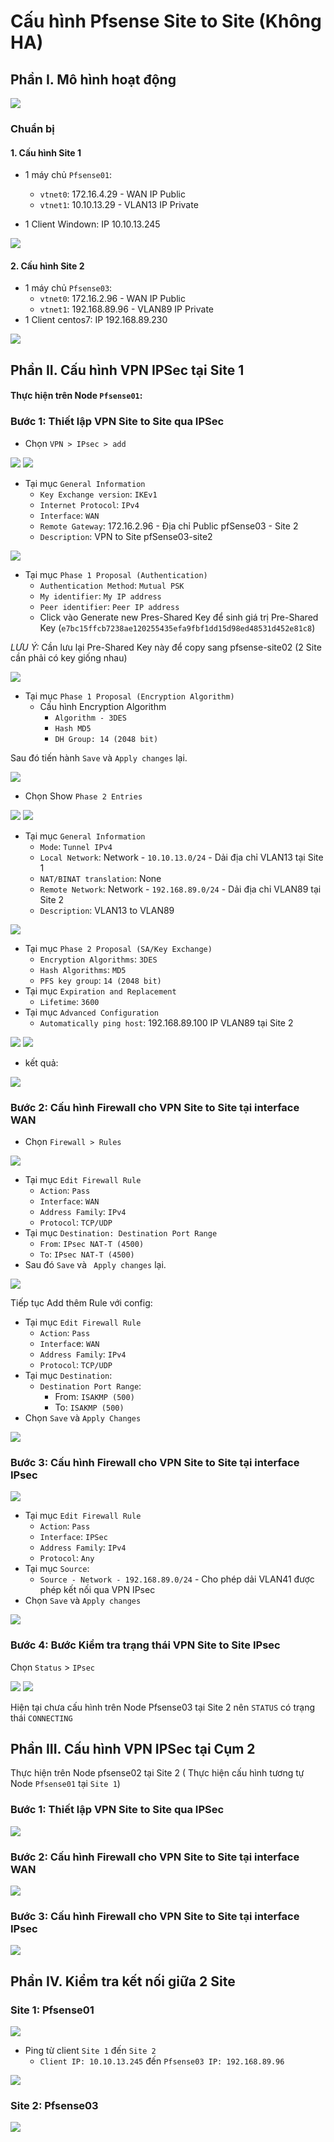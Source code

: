 # Cấu hình Pfsense Site to Site (Không HA)
## Phần I. Mô hình hoạt động

<img src="../../../Images/Pfsense/Lab/137.png">

### Chuẩn bị
#### 1. Cấu hình Site 1

- 1 máy chủ `Pfsense01`:
  - `vtnet0`: 172.16.4.29 - WAN IP Public
  - `vtnet1`: 10.10.13.29 - VLAN13 IP Private

- 1 Client Windown: IP 10.10.13.245

<img src="../../../Images/Pfsense/Lab/138.png">

#### 2. Cấu hình Site 2

- 1 máy chủ `Pfsense03`:
  - `vtnet0`: 172.16.2.96 - WAN IP Public
  - `vtnet1`: 192.168.89.96 - VLAN89 IP Private
- 1 Client centos7: IP 192.168.89.230

<img src="../../../Images/Pfsense/Lab/139.png">

## Phần II. Cấu hình VPN IPSec tại Site 1

#### Thực hiện trên Node `Pfsense01`:
### Bước 1: Thiết lập VPN Site to Site qua IPSec
- Chọn `VPN > IPsec > add`

<img src="../../../Images/Pfsense/Lab/140.png">
<img src="../../../Images/Pfsense/Lab/141.png">

- Tại mục `General Information`
  - `Key Exchange version`: `IKEv1`
  - `Internet Protocol`: `IPv4`
  - `Interface`: `WAN`
  - `Remote Gateway`: 172.16.2.96 - Địa chỉ Public pfSense03 - Site 2
  - `Description`: VPN to Site pfSense03-site2

<img src="../../../Images/Pfsense/Lab/142.png">

- Tại mục `Phase 1 Proposal (Authentication)`
  - `Authentication Method`: `Mutual PSK`
  - `My identifier`: `My IP address`
  - `Peer identifier`: `Peer IP address`
  - Click vào Generate new Pres-Shared Key để sinh giá trị Pre-Shared Key (`e7bc15ffcb7238ae120255435efa9fbf1dd15d98ed48531d452e81c8`)

*LƯU Ý:* Cần lưu lại Pre-Shared Key này để copy sang pfsense-site02 (2 Site cần phải có key giống nhau)

<img src="../../../Images/Pfsense/Lab/143.png">

- Tại mục `Phase 1 Proposal (Encryption Algorithm)`
  - Cấu hình Encryption Algorithm
    - `Algorithm - 3DES`
    - `Hash MD5`
    - `DH Group: 14 (2048 bit)`

Sau đó tiến hành `Save` và `Apply changes` lại.

<img src="../../../Images/Pfsense/Lab/144.png">

- Chọn Show `Phase 2 Entries`

<img src="../../../Images/Pfsense/Lab/145.png">

<img src="../../../Images/Pfsense/Lab/146.png">

- Tại mục `General Information`
  - `Mode`: `Tunnel IPv4`
  - `Local Network`: Network - `10.10.13.0/24` - Dải địa chỉ VLAN13 tại Site 1
  - `NAT/BINAT translation`: None
  - `Remote Network`: Network - `192.168.89.0/24` - Dải địa chỉ VLAN89 tại Site 2
  - `Description`: VLAN13 to VLAN89

<img src="../../../Images/Pfsense/Lab/147.png">

- Tại mục `Phase 2 Proposal (SA/Key Exchange)`
  - `Encryption Algorithms`: `3DES`
  - `Hash Algorithms`: `MD5`
  - `PFS key group`: `14 (2048 bit)`
- Tại mục `Expiration and Replacement`
  - `Lifetime`: `3600`
- Tại mục `Advanced Configuration`
  - `Automatically ping host`: 192.168.89.100 IP VLAN89 tại Site 2

<img src="../../../Images/Pfsense/Lab/148.png">
<img src="../../../Images/Pfsense/Lab/149.png">

- kết quả:

<img src="../../../Images/Pfsense/Lab/150.png">

### Bước 2: Cấu hình Firewall cho VPN Site to Site tại interface WAN

- Chọn `Firewall > Rules`

<img src="../../../Images/Pfsense/Lab/152.png">

- Tại mục `Edit Firewall Rule`
  - `Action`: `Pass`
  - `Interface`: `WAN`
  - `Address Family`: `IPv4`
  - `Protocol`: `TCP/UDP`
- Tại mục `Destination: Destination Port Range`
  - `From`: `IPsec NAT-T (4500)`
  - `To`: `IPsec NAT-T (4500)`
- Sau đó `Save` và ` Apply changes` lại.

<img src="../../../Images/Pfsense/Lab/153.png">

Tiếp tục Add thêm Rule với config:
- Tại mục `Edit Firewall Rule`
  - `Action`: `Pass`
  - `Interfac`e: `WAN`
  - `Address Family`: `IPv4`
  - `Protocol`: `TCP/UDP`
- Tại mục `Destination`:
  - `Destination Port Range`:
    - From: `ISAKMP (500)`
    - To: `ISAKMP (500)`
- Chọn `Save` và `Apply Changes`

<img src="../../../Images/Pfsense/Lab/154.png">

### Bước 3: Cấu hình Firewall cho VPN Site to Site tại interface IPsec

<img src="../../../Images/Pfsense/Lab/155.png">

- Tại mục `Edit Firewall Rule`
  - `Action`: `Pass`
  - `Interface`: `IPSec`
  - `Address Family`: `IPv4`
  - `Protocol`: `Any`
- Tại mục `Source`:
  - `Source - Network - 192.168.89.0/24` - Cho phép dải VLAN41 được phép kết nối qua VPN IPsec
- Chọn `Save` và `Apply changes`

<img src="../../../Images/Pfsense/Lab/156.png">

### Bước 4: Bước Kiểm tra trạng thái VPN Site to Site IPsec

Chọn `Status` > `IPsec`

<img src="../../../Images/Pfsense/Lab/157.png">
<img src="../../../Images/Pfsense/Lab/158.png">

Hiện tại chưa cấu hình trên Node Pfsense03 tại Site 2 nên `STATUS` có trạng thái `CONNECTING`

## Phần III. Cấu hình VPN IPSec tại Cụm 2

Thực hiện trên Node pfsense02 tại Site 2 ( Thực hiện cấu hình tương tự Node `Pfsense01` tại `Site 1`)

### Bước 1: Thiết lập VPN Site to Site qua IPSec

<img src="../../../Images/Pfsense/Lab/159.png">

### Bước 2: Cấu hình Firewall cho VPN Site to Site tại interface WAN

<img src="../../../Images/Pfsense/Lab/160.png">

### Bước 3: Cấu hình Firewall cho VPN Site to Site tại interface IPsec

<img src="../../../Images/Pfsense/Lab/161.png">


## Phần IV. Kiểm tra kết nối giữa 2 Site

### Site 1: Pfsense01

<img src="../../../Images/Pfsense/Lab/162.png">

- Ping từ client `Site 1` đến `Site 2`
  - `Client IP: 10.10.13.245` đến `Pfsense03 IP: 192.168.89.96`

<img src="../../../Images/Pfsense/Lab/162.png">


### Site 2: Pfsense03

<img src="../../../Images/Pfsense/Lab/163.png">
